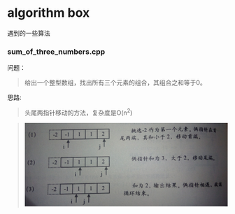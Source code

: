 algorithm box
=============

遇到的一些算法


###  sum\_of\_three_numbers.cpp

问题：
> 给出一个整型数组，找出所有三个元素的组合，其组合之和等于0。

思路:
> 头尾两指针移动的方法，复杂度是O(n<sup>2</sup>)

> <img src="pics/20150702173319695.jpg" alt="Drawing" style="width: 500px;"  />
